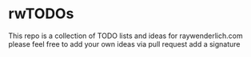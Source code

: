 # rwTODOs


This repo is a collection of TODO lists and ideas for raywenderlich.com
please feel free to add your own ideas via pull request
add a signature
